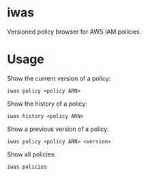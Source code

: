 # iwas

Versioned policy browser for AWS IAM policies.

# Usage

Show the current version of a policy:

    iwas policy <policy ARN>

Show the history of a policy:

    iwas history <policy ARN>

Show a previous version of a policy:

    iwas policy <policy ARN> <version>

Show all policies:

    iwas policies
